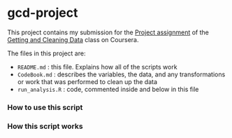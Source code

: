gcd-project
===========

This project contains my submission for the [Project assignment](https://class.coursera.org/getdata-006/human_grading) of the [Getting and Cleaning Data](https://class.coursera.org/getdata-006/) class on Coursera.

The files in this project are:
* `README.md` : this file. Explains how all of the scripts work
* `CodeBook.md` : describes the variables, the data, and any transformations or work that was performed to clean up the data
* `run_analysis.R` : code, commented inside and below in this file

### How to use this script

### How this script works


